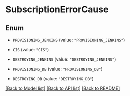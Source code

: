 # SubscriptionErrorCause

## Enum


* `PROVISIONING_JENKINS` (value: `"PROVISIONING_JENKINS"`)

* `CIS` (value: `"CIS"`)

* `DESTROYING_JENKINS` (value: `"DESTROYING_JENKINS"`)

* `PROVISIONING_DB` (value: `"PROVISIONING_DB"`)

* `DESTROYING_DB` (value: `"DESTROYING_DB"`)


[[Back to Model list]](../README.md#documentation-for-models) [[Back to API list]](../README.md#documentation-for-api-endpoints) [[Back to README]](../README.md)


